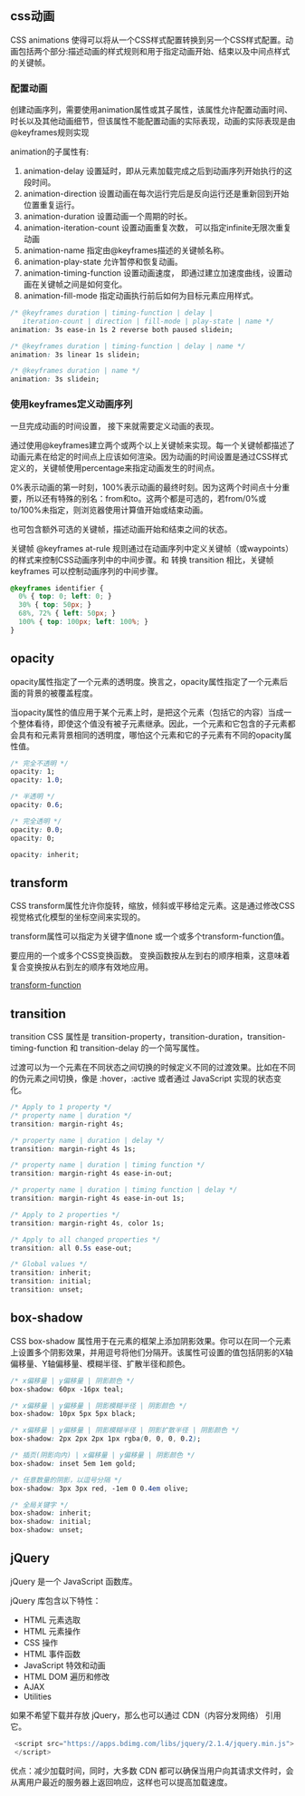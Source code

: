 ## css动画

CSS animations 使得可以将从一个CSS样式配置转换到另一个CSS样式配置。动画包括两个部分:描述动画的样式规则和用于指定动画开始、结束以及中间点样式的关键帧。

### 配置动画

创建动画序列，需要使用animation属性或其子属性，该属性允许配置动画时间、时长以及其他动画细节，但该属性不能配置动画的实际表现，动画的实际表现是由 @keyframes规则实现

animation的子属性有:

1. animation-delay
设置延时，即从元素加载完成之后到动画序列开始执行的这段时间。
2. animation-direction
设置动画在每次运行完后是反向运行还是重新回到开始位置重复运行。
3. animation-duration
设置动画一个周期的时长。
4. animation-iteration-count
设置动画重复次数， 可以指定infinite无限次重复动画
5. animation-name
指定由@keyframes描述的关键帧名称。
6. animation-play-state
允许暂停和恢复动画。
7. animation-timing-function
设置动画速度， 即通过建立加速度曲线，设置动画在关键帧之间是如何变化。
8. animation-fill-mode
指定动画执行前后如何为目标元素应用样式。

```css
/* @keyframes duration | timing-function | delay |
   iteration-count | direction | fill-mode | play-state | name */
animation: 3s ease-in 1s 2 reverse both paused slidein;

/* @keyframes duration | timing-function | delay | name */
animation: 3s linear 1s slidein;

/* @keyframes duration | name */
animation: 3s slidein;
```

### 使用keyframes定义动画序列

一旦完成动画的时间设置， 接下来就需要定义动画的表现。

通过使用@keyframes建立两个或两个以上关键帧来实现。每一个关键帧都描述了动画元素在给定的时间点上应该如何渲染。因为动画的时间设置是通过CSS样式定义的，关键帧使用percentage来指定动画发生的时间点。

0%表示动画的第一时刻，100%表示动画的最终时刻。因为这两个时间点十分重要，所以还有特殊的别名：from和to。这两个都是可选的，若from/0%或to/100%未指定，则浏览器使用计算值开始或结束动画。

也可包含额外可选的关键帧，描述动画开始和结束之间的状态。

关键帧 @keyframes at-rule 规则通过在动画序列中定义关键帧（或waypoints）的样式来控制CSS动画序列中的中间步骤。和 转换 transition 相比，关键帧 keyframes 可以控制动画序列的中间步骤。

```css
@keyframes identifier {
  0% { top: 0; left: 0; }
  30% { top: 50px; }
  68%, 72% { left: 50px; }
  100% { top: 100px; left: 100%; }
}
```

## opacity

opacity属性指定了一个元素的透明度。换言之，opacity属性指定了一个元素后面的背景的被覆盖程度。

当opacity属性的值应用于某个元素上时，是把这个元素（包括它的内容）当成一个整体看待，即使这个值没有被子元素继承。因此，一个元素和它包含的子元素都会具有和元素背景相同的透明度，哪怕这个元素和它的子元素有不同的opacity属性值。

```css
/* 完全不透明 */
opacity: 1;
opacity: 1.0;

/* 半透明 */
opacity: 0.6;

/* 完全透明 */
opacity: 0.0;
opacity: 0;

opacity: inherit;

```

## transform

CSS transform属性允许你旋转，缩放，倾斜或平移给定元素。这是通过修改CSS视觉格式化模型的坐标空间来实现的。

transform属性可以指定为关键字值none 或一个或多个transform-function值。

要应用的一个或多个CSS变换函数。 变换函数按从左到右的顺序相乘，这意味着复合变换按从右到左的顺序有效地应用。

[transform-function](https://developer.mozilla.org/zh-CN/docs/Web/CSS/transform-function)

## transition

transition CSS 属性是 transition-property，transition-duration，transition-timing-function 和 transition-delay 的一个简写属性。

过渡可以为一个元素在不同状态之间切换的时候定义不同的过渡效果。比如在不同的伪元素之间切换，像是 :hover，:active 或者通过 JavaScript 实现的状态变化。

```css
/* Apply to 1 property */
/* property name | duration */
transition: margin-right 4s;

/* property name | duration | delay */
transition: margin-right 4s 1s;

/* property name | duration | timing function */
transition: margin-right 4s ease-in-out;

/* property name | duration | timing function | delay */
transition: margin-right 4s ease-in-out 1s;

/* Apply to 2 properties */
transition: margin-right 4s, color 1s;

/* Apply to all changed properties */
transition: all 0.5s ease-out;

/* Global values */
transition: inherit;
transition: initial;
transition: unset;
```

## box-shadow

CSS box-shadow 属性用于在元素的框架上添加阴影效果。你可以在同一个元素上设置多个阴影效果，并用逗号将他们分隔开。该属性可设置的值包括阴影的X轴偏移量、Y轴偏移量、模糊半径、扩散半径和颜色。

```css
/* x偏移量 | y偏移量 | 阴影颜色 */
box-shadow: 60px -16px teal;

/* x偏移量 | y偏移量 | 阴影模糊半径 | 阴影颜色 */
box-shadow: 10px 5px 5px black;

/* x偏移量 | y偏移量 | 阴影模糊半径 | 阴影扩散半径 | 阴影颜色 */
box-shadow: 2px 2px 2px 1px rgba(0, 0, 0, 0.2);

/* 插页(阴影向内) | x偏移量 | y偏移量 | 阴影颜色 */
box-shadow: inset 5em 1em gold;

/* 任意数量的阴影，以逗号分隔 */
box-shadow: 3px 3px red, -1em 0 0.4em olive;

/* 全局关键字 */
box-shadow: inherit;
box-shadow: initial;
box-shadow: unset;
```

## jQuery

jQuery 是一个 JavaScript 函数库。

jQuery 库包含以下特性：

- HTML 元素选取
- HTML 元素操作
- CSS 操作
- HTML 事件函数
- JavaScript 特效和动画
- HTML DOM 遍历和修改
- AJAX
- Utilities

如果不希望下载并存放 jQuery，那么也可以通过 CDN（内容分发网络） 引用它。

```js
 <script src="https://apps.bdimg.com/libs/jquery/2.1.4/jquery.min.js">
 </script>
```

优点：减少加载时间，同时，大多数 CDN 都可以确保当用户向其请求文件时，会从离用户最近的服务器上返回响应，这样也可以提高加载速度。
